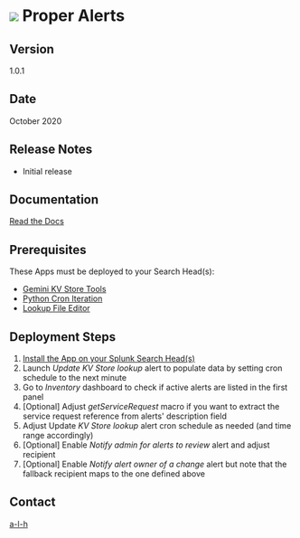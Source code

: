 #	![](https://github.com/a-l-h/splunk-app-proper-alerts-doc/blob/master/doc/img/logo.svg) Proper Alerts


##	Version


1.0.1


##	Date


October 2020


##	Release Notes


- Initial release


##	Documentation


[Read the Docs](https://splunk-proper-alerts.rtfd.io)


##	Prerequisites


These Apps must be deployed to your Search Head(s):

- [Gemini KV Store Tools](https://splunkbase.splunk.com/app/3536/)
- [Python Cron Iteration](https://splunkbase.splunk.com/app/4027/)
- [Lookup File Editor](https://splunkbase.splunk.com/app/1724/)


##	Deployment Steps


1.	[Install the App on your Splunk Search Head(s)](https://docs.splunk.com/Documentation/Splunk/latest/Admin/Deployappsandadd-ons#Deployment_architectures)
2.	Launch *Update KV Store lookup* alert to populate data by setting cron schedule to the next minute
3.	Go to *Inventory* dashboard to check if active alerts are listed in the first panel
4.	[Optional] Adjust *getServiceRequest* macro if you want to extract the service request reference from alerts' description field
5.	Adjust Update *KV Store lookup* alert cron schedule as needed (and time range accordingly)
7.	[Optional] Enable *Notify admin for alerts to review* alert and adjust recipient
8.	[Optional] Enable *Notify alert owner of a change* alert but note that the fallback recipient maps to the one defined above


##	Contact


[a-l-h](https://github.com/a-l-h)

